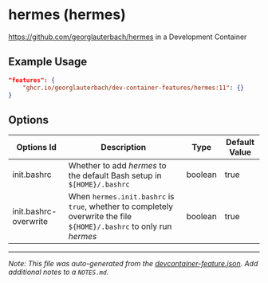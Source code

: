 
# hermes (hermes)

https://github.com/georglauterbach/hermes in a Development Container

## Example Usage

```json
"features": {
    "ghcr.io/georglauterbach/dev-container-features/hermes:11": {}
}
```

## Options

| Options Id | Description | Type | Default Value |
|-----|-----|-----|-----|
| init.bashrc | Whether to add _hermes_ to the default Bash setup in `$[HOME}/.bashrc` | boolean | true |
| init.bashrc-overwrite | When `hermes.init.bashrc` is `true`, whether to completely overwrite the file `${HOME}/.bashrc` to only run _hermes_ | boolean | true |



---

_Note: This file was auto-generated from the [devcontainer-feature.json](https://github.com/georglauterbach/dev-container-features/blob/main/src/hermes/devcontainer-feature.json).  Add additional notes to a `NOTES.md`._
